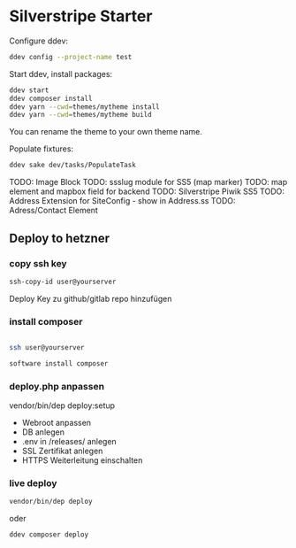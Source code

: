 # Silverstripe Starter

Configure ddev:
```bash
ddev config --project-name test
```

Start ddev, install packages:
```bash
ddev start
ddev composer install
ddev yarn --cwd=themes/mytheme install 
ddev yarn --cwd=themes/mytheme build 
```

You can rename the theme to your own theme name. 

Populate fixtures:
```bash
ddev sake dev/tasks/PopulateTask
```


TODO: Image Block
TODO: ssslug module for SS5 (map marker)
TODO: map element and mapbox field for backend
TODO: Silverstripe Piwik SS5
TODO: Address Extension for SiteConfig - show in Address.ss
TODO: Adress/Contact Element

## Deploy to hetzner
### copy ssh key
```bash
ssh-copy-id user@yourserver
```

Deploy Key zu github/gitlab repo hinzufügen


### install composer

```bash

ssh user@yourserver

software install composer

```

### deploy.php anpassen

vendor/bin/dep deploy:setup

* Webroot anpassen
* DB anlegen
* .env in /releases/ anlegen
* SSL Zertifikat anlegen
* HTTPS Weiterleitung einschalten


### live deploy

```bash
vendor/bin/dep deploy
```
oder
```bash
ddev composer deploy
```

